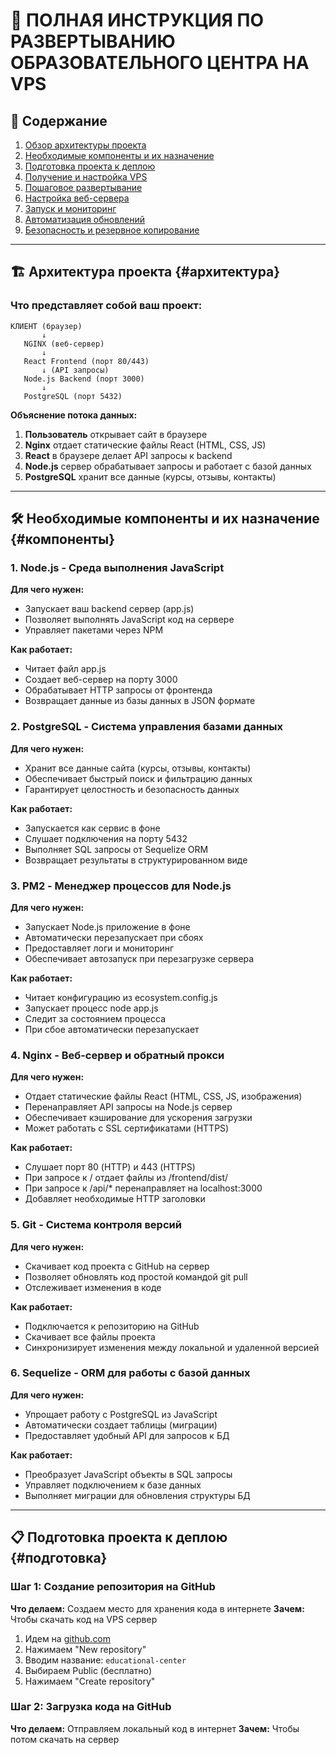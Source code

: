 # 🚀 ПОЛНАЯ ИНСТРУКЦИЯ ПО РАЗВЕРТЫВАНИЮ ОБРАЗОВАТЕЛЬНОГО ЦЕНТРА НА VPS

## 📖 Содержание
1. [Обзор архитектуры проекта](#архитектура)
2. [Необходимые компоненты и их назначение](#компоненты)
3. [Подготовка проекта к деплою](#подготовка)
4. [Получение и настройка VPS](#vps)
5. [Пошаговое развертывание](#развертывание)
6. [Настройка веб-сервера](#nginx)
7. [Запуск и мониторинг](#мониторинг)
8. [Автоматизация обновлений](#автоматизация)
9. [Безопасность и резервное копирование](#безопасность)

---

## 🏗 Архитектура проекта {#архитектура}

### Что представляет собой ваш проект:

```
КЛИЕНТ (браузер)
       ↓
   NGINX (веб-сервер)
       ↓
   React Frontend (порт 80/443)
       ↓ (API запросы)
   Node.js Backend (порт 3000)
       ↓
   PostgreSQL (порт 5432)
```

**Объяснение потока данных:**
1. **Пользователь** открывает сайт в браузере
2. **Nginx** отдает статические файлы React (HTML, CSS, JS)
3. **React** в браузере делает API запросы к backend
4. **Node.js** сервер обрабатывает запросы и работает с базой данных
5. **PostgreSQL** хранит все данные (курсы, отзывы, контакты)

---

## 🛠 Необходимые компоненты и их назначение {#компоненты}

### 1. **Node.js** - Среда выполнения JavaScript
**Для чего нужен:**
- Запускает ваш backend сервер (app.js)
- Позволяет выполнять JavaScript код на сервере
- Управляет пакетами через NPM

**Как работает:**
- Читает файл app.js
- Создает веб-сервер на порту 3000
- Обрабатывает HTTP запросы от фронтенда
- Возвращает данные из базы данных в JSON формате

### 2. **PostgreSQL** - Система управления базами данных
**Для чего нужен:**
- Хранит все данные сайта (курсы, отзывы, контакты)
- Обеспечивает быстрый поиск и фильтрацию данных
- Гарантирует целостность и безопасность данных

**Как работает:**
- Запускается как сервис в фоне
- Слушает подключения на порту 5432
- Выполняет SQL запросы от Sequelize ORM
- Возвращает результаты в структурированном виде

### 3. **PM2** - Менеджер процессов для Node.js
**Для чего нужен:**
- Запускает Node.js приложение в фоне
- Автоматически перезапускает при сбоях
- Предоставляет логи и мониторинг
- Обеспечивает автозапуск при перезагрузке сервера

**Как работает:**
- Читает конфигурацию из ecosystem.config.js
- Запускает процесс node app.js
- Следит за состоянием процесса
- При сбое автоматически перезапускает

### 4. **Nginx** - Веб-сервер и обратный прокси
**Для чего нужен:**
- Отдает статические файлы React (HTML, CSS, JS, изображения)
- Перенаправляет API запросы на Node.js сервер
- Обеспечивает кэширование для ускорения загрузки
- Может работать с SSL сертификатами (HTTPS)

**Как работает:**
- Слушает порт 80 (HTTP) и 443 (HTTPS)
- При запросе к / отдает файлы из /frontend/dist/
- При запросе к /api/* перенаправляет на localhost:3000
- Добавляет необходимые HTTP заголовки

### 5. **Git** - Система контроля версий
**Для чего нужен:**
- Скачивает код проекта с GitHub на сервер
- Позволяет обновлять код простой командой git pull
- Отслеживает изменения в коде

**Как работает:**
- Подключается к репозиторию на GitHub
- Скачивает все файлы проекта
- Синхронизирует изменения между локальной и удаленной версией

### 6. **Sequelize** - ORM для работы с базой данных
**Для чего нужен:**
- Упрощает работу с PostgreSQL из JavaScript
- Автоматически создает таблицы (миграции)
- Предоставляет удобный API для запросов к БД

**Как работает:**
- Преобразует JavaScript объекты в SQL запросы
- Управляет подключением к базе данных
- Выполняет миграции для обновления структуры БД

---

## 📋 Подготовка проекта к деплою {#подготовка}

### Шаг 1: Создание репозитория на GitHub

**Что делаем:** Создаем место для хранения кода в интернете
**Зачем:** Чтобы скачать код на VPS сервер

1. Идем на [github.com](https://github.com)
2. Нажимаем "New repository"
3. Вводим название: `educational-center`
4. Выбираем Public (бесплатно)
5. Нажимаем "Create repository"

### Шаг 2: Загрузка кода на GitHub

**Что делаем:** Отправляем локальный код в интернет
**Зачем:** Чтобы потом скачать на сервер 